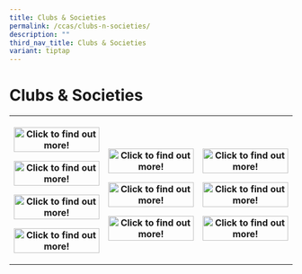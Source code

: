 ```yaml
---
title: Clubs & Societies
permalink: /ccas/clubs-n-societies/
description: ""
third_nav_title: Clubs & Societies
variant: tiptap
---
```

<h1><strong>Clubs &amp; Societies</strong></h1>
<p></p>
<table style="minWidth: 75px">
<colgroup>
<col>
<col>
<col>
</colgroup>
<tbody>
<tr>
<th rowspan="1" colspan="1">
<p></p><a class="isomer-image-wrapper" href="/ccas/clubs-n-societies/ava-n-media-club/"><img style="width: 100%" height="auto" width="100%" alt="Click to find out more!" src="/images/CCA Pictures/CCA Profile/AVA.png"></a>
<p></p>
<p></p>
<p></p><a class="isomer-image-wrapper" href="/ccas/clubs-n-societies/indian-cultural-society/"><img style="width: 100%" height="auto" width="100%" alt="Click to find out more!" src="/images/CCA Pictures/CCA Profile/ICS.png"></a>
<p></p>
<p></p>
<p></p><a class="isomer-image-wrapper" href="/ccas/clubs-n-societies/model-united-nation/"><img style="width: 100%" height="auto" width="100%" alt="Click to find out more!" src="/images/CCA Pictures/CCA Profile/MUN.png"></a>
<p></p>
<p></p>
<p></p><a class="isomer-image-wrapper" href="/ccas/clubs-n-societies/infocomm-club/"><img style="width: 100%" height="auto" width="100%" alt="Click to find out more!" src="/images/CCA Pictures/CCA Profile/Info_Comm.png"></a>
<p></p>
<p></p>
</th>
<th rowspan="1" colspan="1">
<p></p><a class="isomer-image-wrapper" href="/ccas/clubs-n-societies/literary-and-debating-society/"><img style="width: 100%" height="auto" width="100%" alt="Click to find out more!" src="/images/CCA Pictures/CCA Profile/LDS.png"></a>
<p></p>
<p></p>
<p></p><a class="isomer-image-wrapper" href="/ccas/clubs-n-societies/malay-cultural-society/"><img style="width: 100%" height="auto" width="100%" alt="Click to find out more!" src="/images/CCA Pictures/CCA Profile/MCS.png"></a>
<p></p>
<p></p>
<p></p><a class="isomer-image-wrapper" href="/ccas/clubs-n-societies/outdoor-activities-club/"><img style="width: 100%" height="auto" width="100%" alt="Click to find out more!" src="/images/CCA Pictures/CCA Profile/ODAC.png"></a>
</th>
<th rowspan="1" colspan="1">
<p></p><a class="isomer-image-wrapper" href="/ccas/clubs-n-societies/environment-club/"><img style="width: 100%" height="auto" width="100%" alt="Click to find out more!" src="/images/CCA Pictures/CCA Profile/Environment.png"></a>
<p></p>
<p></p>
<p></p><a class="isomer-image-wrapper" href="/ccas/clubs-n-societies/mentoring-club/"><img style="width: 100%" height="auto" width="100%" alt="Click to find out more!" src="/images/CCA Pictures/CCA Profile/Mentoring_Club.png"></a>
<p></p>
<p></p>
<p></p><a class="isomer-image-wrapper" href="/ccas/clubs-n-societies/photography-society/"><img style="width: 100%" height="auto" width="100%" alt="Click to find out more!" src="/images/CCA Pictures/CCA Profile/Photog.png"></a>
</th>
</tr>
</tbody>
</table>
<p></p>